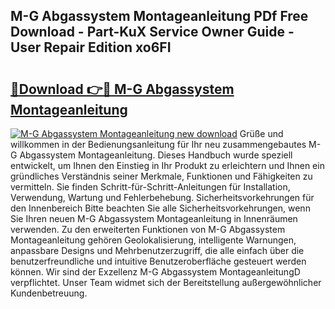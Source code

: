 ## M-G Abgassystem Montageanleitung PDf Free Download - Part-KuX Service Owner Guide - User Repair Edition xo6FI

# <h2><a href="http://df7290.blite.top/?on=M-G+Abgassystem+Montageanleitung">🔗Download 👉🔴 M-G Abgassystem Montageanleitung</a></h2>

[![M-G Abgassystem Montageanleitung new download](https://i.imgur.com/lujVjoI.png)](http://df7290.blite.top/?on=M-G+Abgassystem+Montageanleitung)
Grüße und willkommen in der Bedienungsanleitung für Ihr neu zusammengebautes M-G Abgassystem Montageanleitung. Dieses Handbuch wurde speziell entwickelt, um Ihnen den Einstieg in Ihr Produkt zu erleichtern und Ihnen ein gründliches Verständnis seiner Merkmale, Funktionen und Fähigkeiten zu vermitteln. Sie finden Schritt-für-Schritt-Anleitungen für Installation, Verwendung, Wartung und Fehlerbehebung. Sicherheitsvorkehrungen für den Innenbereich Bitte beachten Sie alle Sicherheitsvorkehrungen, wenn Sie Ihren neuen M-G Abgassystem Montageanleitung in Innenräumen verwenden. Zu den erweiterten Funktionen von M-G Abgassystem Montageanleitung gehören Geolokalisierung, intelligente Warnungen, anpassbare Designs und Mehrbenutzerzugriff, die alle einfach über die benutzerfreundliche und intuitive Benutzeroberfläche gesteuert werden können. Wir sind der Exzellenz M-G Abgassystem MontageanleitungD verpflichtet. Unser Team widmet sich der Bereitstellung außergewöhnlicher Kundenbetreuung.
